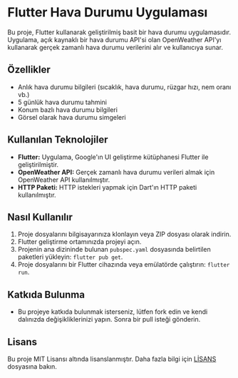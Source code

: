 # Flutter Hava Durumu Uygulaması

Bu proje, Flutter kullanarak geliştirilmiş basit bir hava durumu uygulamasıdır. Uygulama, açık kaynaklı bir hava durumu API'si olan OpenWeather API'yı kullanarak gerçek zamanlı hava durumu verilerini alır ve kullanıcıya sunar.

## Özellikler

- Anlık hava durumu bilgileri (sıcaklık, hava durumu, rüzgar hızı, nem oranı vb.)
- 5 günlük hava durumu tahmini
- Konum bazlı hava durumu bilgileri
- Görsel olarak hava durumu simgeleri

## Kullanılan Teknolojiler

- **Flutter:** Uygulama, Google'ın UI geliştirme kütüphanesi Flutter ile geliştirilmiştir.
- **OpenWeather API:** Gerçek zamanlı hava durumu verileri almak için OpenWeather API kullanılmıştır.
- **HTTP Paketi:** HTTP istekleri yapmak için Dart'ın HTTP paketi kullanılmıştır.

## Nasıl Kullanılır

1. Proje dosyalarını bilgisayarınıza klonlayın veya ZIP dosyası olarak indirin.
2. Flutter geliştirme ortamınızda projeyi açın.
3. Projenin ana dizininde bulunan `pubspec.yaml` dosyasında belirtilen paketleri yükleyin: `flutter pub get`.
4. Proje dosyalarını bir Flutter cihazında veya emülatörde çalıştırın: `flutter run`.

## Katkıda Bulunma

- Bu projeye katkıda bulunmak isterseniz, lütfen fork edin ve kendi dalınızda değişikliklerinizi yapın. Sonra bir pull isteği gönderin.

## Lisans

Bu proje MIT Lisansı altında lisanslanmıştır. Daha fazla bilgi için [LİSANS](LICENSE) dosyasına bakın.
